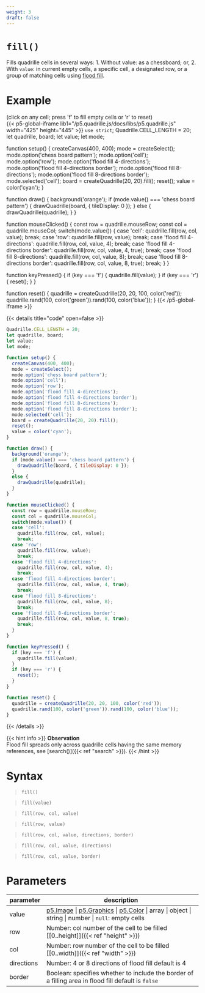 ```yaml
---
weight: 3
draft: false
---
```


# `fill()`

Fills quadrille cells in several ways: 1. Without value: as a chessboard; or, 2. With `value`: in current empty cells, a specific cell, a designated row, or a group of matching cells using [flood fill](https://en.m.wikipedia.org/wiki/Flood_fill).

# Example

(click on any cell; press 'f' to fill empty cells or 'r' to reset)\
{{< p5-global-iframe lib1="/p5.quadrille.js/docs/libs/p5.quadrille.js" width="425" height="445" >}}
`use strict`;
Quadrille.CELL_LENGTH = 20;
let quadrille, board;
let value;
let mode;

function setup() {
  createCanvas(400, 400);
  mode = createSelect();
  mode.option('chess board pattern');
  mode.option('cell');
  mode.option('row');
  mode.option('flood fill 4-directions');
  mode.option('flood fill 4-directions border');
  mode.option('flood fill 8-directions');
  mode.option('flood fill 8-directions border');
  mode.selected('cell');
  board = createQuadrille(20, 20).fill();
  reset();
  value = color('cyan');
}

function draw() {
  background('orange');
  if (mode.value() === 'chess board pattern') {
    drawQuadrille(board, { tileDisplay: 0 });
  }
  else {
    drawQuadrille(quadrille);
  }
}

function mouseClicked() {
  const row = quadrille.mouseRow;
  const col = quadrille.mouseCol;
  switch(mode.value()) {
  case 'cell':
    quadrille.fill(row, col, value);
    break;
  case 'row':
    quadrille.fill(row, value);
    break;
  case 'flood fill 4-directions':
    quadrille.fill(row, col, value, 4);
    break;
  case 'flood fill 4-directions border':
    quadrille.fill(row, col, value, 4, true);
    break;
  case 'flood fill 8-directions':
    quadrille.fill(row, col, value, 8);
    break;
  case 'flood fill 8-directions border':
    quadrille.fill(row, col, value, 8, true);
    break;
  }
}

function keyPressed() {
  if (key === 'f') {
    quadrille.fill(value);
  }
  if (key === 'r') {
    reset();
  }
}

function reset() {
  quadrille = createQuadrille(20, 20, 100, color('red'));
  quadrille.rand(100, color('green')).rand(100, color('blue'));
}
{{< /p5-global-iframe >}}

{{< details title="code" open=false >}}
```js
Quadrille.CELL_LENGTH = 20;
let quadrille, board;
let value;
let mode;

function setup() {
  createCanvas(400, 400);
  mode = createSelect();
  mode.option('chess board pattern');
  mode.option('cell');
  mode.option('row');
  mode.option('flood fill 4-directions');
  mode.option('flood fill 4-directions border');
  mode.option('flood fill 8-directions');
  mode.option('flood fill 8-directions border');
  mode.selected('cell');
  board = createQuadrille(20, 20).fill();
  reset();
  value = color('cyan');
}

function draw() {
  background('orange');
  if (mode.value() === 'chess board pattern') {
    drawQuadrille(board, { tileDisplay: 0 });
  }
  else {
    drawQuadrille(quadrille);
  }
}

function mouseClicked() {
  const row = quadrille.mouseRow;
  const col = quadrille.mouseCol;
  switch(mode.value()) {
  case 'cell':
    quadrille.fill(row, col, value);
    break;
  case 'row':
    quadrille.fill(row, value);
    break;
  case 'flood fill 4-directions':
    quadrille.fill(row, col, value, 4);
    break;
  case 'flood fill 4-directions border':
    quadrille.fill(row, col, value, 4, true);
    break;
  case 'flood fill 8-directions':
    quadrille.fill(row, col, value, 8);
    break;
  case 'flood fill 8-directions border':
    quadrille.fill(row, col, value, 8, true);
    break;
  }
}

function keyPressed() {
  if (key === 'f') {
    quadrille.fill(value);
  }
  if (key === 'r') {
    reset();
  }
}

function reset() {
  quadrille = createQuadrille(20, 20, 100, color('red'));
  quadrille.rand(100, color('green')).rand(100, color('blue'));
}
```
{{< /details >}}

{{< hint info >}}
**Observation**\
Flood fill spreads only across quadrille cells having the same memory references, see [search()]({{< ref "search" >}}).
{{< /hint >}}

# Syntax

> `fill()`

> `fill(value)`

> `fill(row, col, value)`

> `fill(row, value)`

> `fill(row, col, value, directions, border)`

> `fill(row, col, value, directions)`

> `fill(row, col, value, border)`

# Parameters

| parameter  | description                                                                                                                                                         |
|------------|---------------------------------------------------------------------------------------------------------------------------------------------------------------------|
| value      | [p5.Image](https://p5js.org/reference/#/p5.Image) \| [p5.Graphics](https://p5js.org/reference/#/p5.Graphics) \| [p5.Color](https://p5js.org/reference/#/p5.Color) \| array \| object \| string \| number \| `null`: empty cells |
| row        | Number: col number of the cell to be filled [\[0..height\]]({{< ref "height" >}})                                                                                   |
| col        | Number: row number of the cell to be filled [\[0..width\]]({{< ref "width" >}})                                                                                     |
| directions | Number: 4 or 8 directions of flood fill default is 4                                                |
| border     | Boolean: specifies whether to include the border of a filling area in flood fill default is `false` |